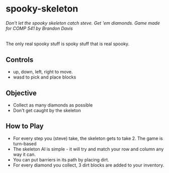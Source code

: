 # spooky-skeleton
###### Don't let the spooky skeleton catch steve.  Get 'em diamonds.  Game made for COMP 541 by Brandon Davis
The only real spooky stuff is spoky stuff that is real spooky.

## Controls
* up, down, left, right to move.
* wasd to pick and place blocks

## Objective
* Collect as many diamonds as possible
* Don't get caught by the skeleton

## How to Play
* For every step you (steve) take, the skeleton gets to take 2.  The game is turn-based
* The skeleton AI is simple - it will try and match your row and column any way it can.
* You can put barriers in its path by placing dirt.
* For every diamond you collect, 3 dirt blocks are added to your inventory.
